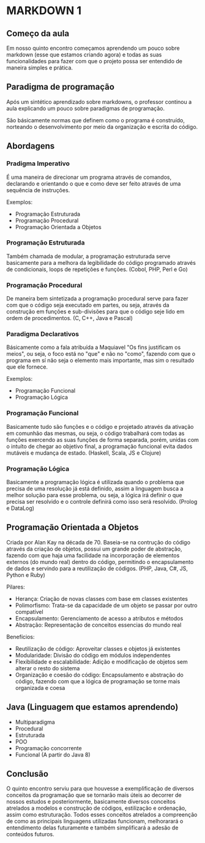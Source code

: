 # MARKDOWN 1

## Começo da aula 
Em nosso quinto encontro começamos aprendendo um pouco sobre markdown (esse que estamos criando agora) e todas as suas funcionalidades para fazer com que o projeto possa ser entendido de maneira simples e prática.

## Paradigma de programação
Após um sintético aprendizado sobre markdowns, o professor continou a aula explicando um pouco sobre paradigmas de programação.

São básicamente normas que definem como o programa é construído, norteando o desenvolvimento por meio da organização e escrita do código.

## Abordagens
### Pradigma Imperativo
É uma maneira de direcionar um programa através de comandos, declarando e orientando o que e como deve ser feito através de uma sequência de instruções.

Exemplos:
* Programação Estruturada
* Programação Procedural
* Programação Orientada a Objetos

### Programação Estruturada
Também chamada de modular, a programação estruturada serve basicamente para a melhora da legibilidade do código programado através de condicionais, loops de repetições e funções. (Cobol, PHP, Perl e Go)

### Programação Procedural
De maneira bem sintetizada a programação procedural serve para fazer com que o código seja executado em partes, ou seja, através da construção em funções e sub-divisões para que o código seje lido em ordem de procedimentos. (C, C++, Java e Pascal)

### Paradigma Declarativos
Básicamente como a fala atribuída a Maquiavel "Os fins justificam os meios", ou seja, o foco está no "que" e não no "como", fazendo com que o programa em sí não seja o elemento mais importante, mas sim o resultado que ele fornece.

Exemplos:
* Programação Funcional
* Programação Lógica


### Programação Funcional
Basicamente tudo são funções e o código e projetado através da ativação em comunhão das mesmas, ou seja, o código trabalhará com todas as funções exercendo as suas funções de forma separada, porém, unidas com o intuíto de chegar ao objetivo final, a programação funcional evita dados mutáveis e mudança de estado. (Haskell, Scala, JS e Clojure)

### Programação Lógica
Basicamente a programação lógica é utilizada quando o problema que precisa de uma resolução já está definido, assim a linguagem busca a melhor solução para esse problema, ou seja, a lógica irá definir o que precisa ser resolvido e o controle definirá como isso será resolvido. (Prolog e DataLog)

## Programação Orientada a Objetos
Criada por Alan Kay na década de 70. Baseia-se na contrução do código através da criação de objetos, possui um grande poder de abstração, fazendo com que haja uma facilidade na incorporação de elementos externos (do mundo real) dentro do código, permitindo o encapsulamento de dados e servindo para a reutilização de códigos. (PHP, Java, C#, JS, Python e Ruby)

Pilares:
* Herança: Criação de novas classes com base em classes existentes
* Polimorfismo: Trata-se da capacidade de um objeto se passar por outro compatível
* Encapsulamento: Gerenciamento de acesso a atributos e métodos
* Abstração: Representação de conceitos essencias do mundo real

Benefícios:
* Reutilização de código: Aproveitar classes e objetos já existentes
* Modularidade: Divisão do código em módulos independentes
* Flexibilidade e escalabilidade: Adição e modificação de objetos sem alterar o resto do sistema
* Organização e coesão do código: Encapsulamento e abstração do código, fazendo com que a lógica de programação se torne mais organizada e coesa

## Java (Linguagem que estamos aprendendo)
* Multiparadigma
* Procedural
* Estruturada
* POO
* Programação concorrente
* Funcional (A partir do Java 8)

## Conclusão
O quinto encontro serviu para que houvesse a exemplificação de diversos conceitos da programação que se tornarão mais úteis ao decorrer de nossos estudos e posteriormente, basicamente diversos conceitos atrelados a modelos e construção de códigos, estilização e ordenação, assim como estruturação. Todos esses conceitos atrelados a compreenção de como as principais linguagens utilizadas funcionam, melhorarará o entendimento delas futuramente e também simplificará a adesão de conteúdos futuros.